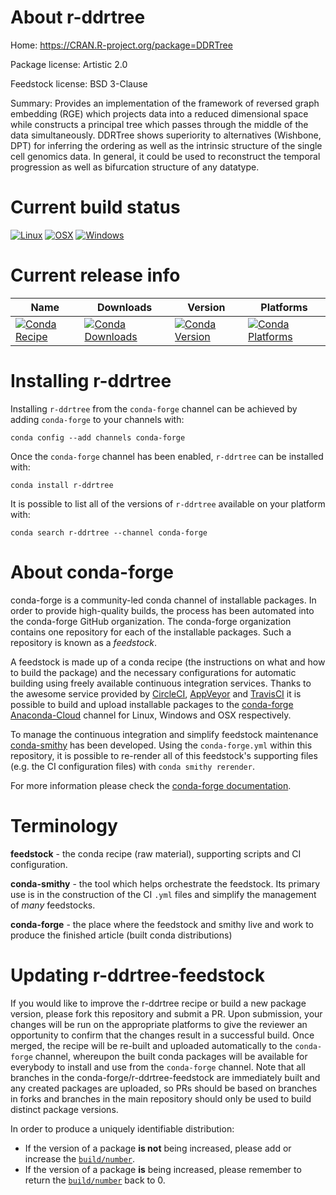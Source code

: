 About r-ddrtree
===============

Home: https://CRAN.R-project.org/package=DDRTree

Package license: Artistic 2.0

Feedstock license: BSD 3-Clause

Summary: Provides an implementation of the framework of reversed graph embedding (RGE) which
projects data into a reduced dimensional space while constructs a principal tree
which passes through the middle of the data simultaneously. DDRTree shows superiority
to alternatives (Wishbone, DPT) for inferring the ordering as well as the intrinsic
structure of the single cell genomics data. In general, it could be used to reconstruct
the temporal progression as well as bifurcation structure of any datatype.




Current build status
====================

[![Linux](https://img.shields.io/circleci/project/github/conda-forge/r-ddrtree-feedstock/master.svg?label=Linux)](https://circleci.com/gh/conda-forge/r-ddrtree-feedstock)
[![OSX](https://img.shields.io/travis/conda-forge/r-ddrtree-feedstock/master.svg?label=macOS)](https://travis-ci.org/conda-forge/r-ddrtree-feedstock)
[![Windows](https://img.shields.io/appveyor/ci/conda-forge/r-ddrtree-feedstock/master.svg?label=Windows)](https://ci.appveyor.com/project/conda-forge/r-ddrtree-feedstock/branch/master)

Current release info
====================

| Name | Downloads | Version | Platforms |
| --- | --- | --- | --- |
| [![Conda Recipe](https://img.shields.io/badge/recipe-r--ddrtree-green.svg)](https://anaconda.org/conda-forge/r-ddrtree) | [![Conda Downloads](https://img.shields.io/conda/dn/conda-forge/r-ddrtree.svg)](https://anaconda.org/conda-forge/r-ddrtree) | [![Conda Version](https://img.shields.io/conda/vn/conda-forge/r-ddrtree.svg)](https://anaconda.org/conda-forge/r-ddrtree) | [![Conda Platforms](https://img.shields.io/conda/pn/conda-forge/r-ddrtree.svg)](https://anaconda.org/conda-forge/r-ddrtree) |

Installing r-ddrtree
====================

Installing `r-ddrtree` from the `conda-forge` channel can be achieved by adding `conda-forge` to your channels with:

```
conda config --add channels conda-forge
```

Once the `conda-forge` channel has been enabled, `r-ddrtree` can be installed with:

```
conda install r-ddrtree
```

It is possible to list all of the versions of `r-ddrtree` available on your platform with:

```
conda search r-ddrtree --channel conda-forge
```


About conda-forge
=================

conda-forge is a community-led conda channel of installable packages.
In order to provide high-quality builds, the process has been automated into the
conda-forge GitHub organization. The conda-forge organization contains one repository
for each of the installable packages. Such a repository is known as a *feedstock*.

A feedstock is made up of a conda recipe (the instructions on what and how to build
the package) and the necessary configurations for automatic building using freely
available continuous integration services. Thanks to the awesome service provided by
[CircleCI](https://circleci.com/), [AppVeyor](https://www.appveyor.com/)
and [TravisCI](https://travis-ci.org/) it is possible to build and upload installable
packages to the [conda-forge](https://anaconda.org/conda-forge)
[Anaconda-Cloud](https://anaconda.org/) channel for Linux, Windows and OSX respectively.

To manage the continuous integration and simplify feedstock maintenance
[conda-smithy](https://github.com/conda-forge/conda-smithy) has been developed.
Using the ``conda-forge.yml`` within this repository, it is possible to re-render all of
this feedstock's supporting files (e.g. the CI configuration files) with ``conda smithy rerender``.

For more information please check the [conda-forge documentation](https://conda-forge.org/docs/).

Terminology
===========

**feedstock** - the conda recipe (raw material), supporting scripts and CI configuration.

**conda-smithy** - the tool which helps orchestrate the feedstock.
                   Its primary use is in the construction of the CI ``.yml`` files
                   and simplify the management of *many* feedstocks.

**conda-forge** - the place where the feedstock and smithy live and work to
                  produce the finished article (built conda distributions)


Updating r-ddrtree-feedstock
============================

If you would like to improve the r-ddrtree recipe or build a new
package version, please fork this repository and submit a PR. Upon submission,
your changes will be run on the appropriate platforms to give the reviewer an
opportunity to confirm that the changes result in a successful build. Once
merged, the recipe will be re-built and uploaded automatically to the
`conda-forge` channel, whereupon the built conda packages will be available for
everybody to install and use from the `conda-forge` channel.
Note that all branches in the conda-forge/r-ddrtree-feedstock are
immediately built and any created packages are uploaded, so PRs should be based
on branches in forks and branches in the main repository should only be used to
build distinct package versions.

In order to produce a uniquely identifiable distribution:
 * If the version of a package **is not** being increased, please add or increase
   the [``build/number``](https://conda.io/docs/user-guide/tasks/build-packages/define-metadata.html#build-number-and-string).
 * If the version of a package **is** being increased, please remember to return
   the [``build/number``](https://conda.io/docs/user-guide/tasks/build-packages/define-metadata.html#build-number-and-string)
   back to 0.
